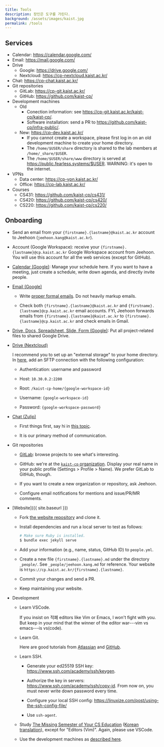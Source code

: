 ```yaml
---
title: Tools
description: 장인은 도구를 가린다.
background: /assets/images/kaist.jpg
permalink: /tools
---
```


## Services

- Calendar: <https://calendar.google.com/>
- Email: <https://mail.google.com/>
- Drive
  + Google: <https://drive.google.com/>
  + Nextcloud: <https://cp-nextcloud.kaist.ac.kr/>
- Chat: <https://cp-chat.kaist.ac.kr/>
- Git repositories
  + GitLab: <https://cp-git.kaist.ac.kr/>
  + GitHub: <https://github.com/kaist-cp/>
- Development machines
  + Old
    * Conection information: see <https://cp-git.kaist.ac.kr/kaist-cp/kaist-cp/>.
    * Software installation: send a PR to <https://github.com/kaist-cp/infra-public/>.
  + New: <https://cp-dev.kaist.ac.kr/>
    * If you cannot create a workspace, please first log in on an old development machine to create your home directory.
    * The `/home/$USER/share` directory is shared to the lab members at `/home/_share/$USER`.
    * The `/home/$USER/share/www` directory is served at <https://public.fearless.systems/$USER>.
      WARNING: it's open to the internet.
- VPNs
  + Data center: <https://cp-vpn.kaist.ac.kr/>
  + Office: <https://cp-lab.kaist.ac.kr/>
- Courses
  + CS431: <https://github.com/kaist-cp/cs431/>
  + CS420: <https://github.com/kaist-cp/cs420/>
  + CS220: <https://github.com/kaist-cp/cs220/>

## Onboarding

- Send an email from your `{firstname}.{lastname}@kaist.ac.kr` account to Jeehoon (`jeehoon.kang@kaist.ac.kr`).

- Account (Google Workspace): receive your `{firstname}.{lastname}@cp.kaist.ac.kr` Google Workspace account from Jeehoon.
  You will use this account for all the web services (except for GitHub).

- [Calendar (Google)](https://calendar.google.com):
  Manage your schedule here.
  If you want to have a meeting, just create a schedule, write down agenda, and directly invite people.

- [Email (Google)](https://mail.google.com)

    + Write [proper formal emails](https://www.wikihow.com/Write-a-Formal-Email). Do not heavily markup emails.

    + Check both `{firstname}.{lastname}@kaist.ac.kr` and `{firstname}.{lastname}@cp.kaist.ac.kr` email accounts.
      FYI, Jeehoon forwards emails from `{firstname}.{lastname}@kaist.ac.kr` to `{firstname}.{lastname}@cp.kaist.ac.kr` and check emails in Gmail.

- [Drive, Docs, Spreadsheet, Slide, Form (Google)](https://drive.google.com):
  Put all project-related files to shared Google Drive.

- [Drive (Nextcloud)](https://cp-nextcloud.kaist.ac.kr/)

  I recommend you to set up an "external storage" to your home directory.
  In [here](https://cp-nextcloud.kaist.ac.kr/settings/user/externalstorages), add an SFTP connection with the following configuration:

    + Authentication: username and password

    + Host: `10.30.0.2:2200`

    + Root: `/kaist-cp-home/{google-workspace-id}`

    + Username: `{google-workspace-id}`

    + Password: `{google-workspace-password}`

- [Chat (Zulip)](https://cp-chat.kaist.ac.kr)

    + First things first, say hi in [this topic](bhttps://cp-chat.kaist.ac.kr/#narrow/stream/112-general/topic/.EC.86.8C.EA.B0.9C).

    + It is our primary method of communication.

- Git repositories

    + [GitLab](https://cp-git.kaist.ac.kr): browse projects to see what's interesting.

    + GitHub: we're at the [`kaist-cp` organization](https://github.com/kaist-cp).
      Display your real name in your public profile (Settings > Profile > Name).
      We prefer GitLab to GitHub, though.

    + If you want to create a new organization or repository, ask Jeehoon.

    + Configure email notifications for mentions and issue/PR/MR comments.

- [Website]({{ site.baseurl }})

    + Fork [the website repository](https://github.com/kaist-cp/kaist-cp.github.io) and clone it.

    + Install dependencies and run a local server to test as follows:

      ```bash
      # Make sure Ruby is installed.
      $ bundle exec jekyll serve
      ```

    + Add your information (e.g., name, status, GitHub ID) to `people.yml`.

    + Create a new file `{firstname}.{lastname}.md` under the directory `_people/`. See `_people/jeehoon.kang.md` for reference.
      Your website is `https://cp.kaist.ac.kr/{firstname}.{lastname}`.

    + Commit your changes and send a PR.

    + Keep maintaining your website.

- Development

    + Learn VSCode. 
    
      If you insist on 적폐 editors like Vim or Emacs, I won't fight with you. But keep in your mind that the winner of the editor war---vim vs emacs---is vs(code).

    + Learn Git. 
    
      Here are good tutorials from [Atlassian](https://www.atlassian.com/git/tutorials) and [GitHub](https://lab.github.com/).

    + Learn SSH.

        * Generate your ed25519 SSH key: <https://www.ssh.com/academy/ssh/keygen>.

        * Authorize the key in servers: <https://www.ssh.com/academy/ssh/copy-id>. From now on, you must never write down password every time.

        * Configure your local SSH config: <https://linuxize.com/post/using-the-ssh-config-file/>

        * Use `ssh-agent`.

    + Study [The Missing Semester of Your CS Education](https://missing.csail.mit.edu/) ([Korean translation](https://missing-semester-kr.github.io/)), except for "Editors (Vim)".
      Again, please use VSCode.

    + Use the development machines as [described here](#web-services).
